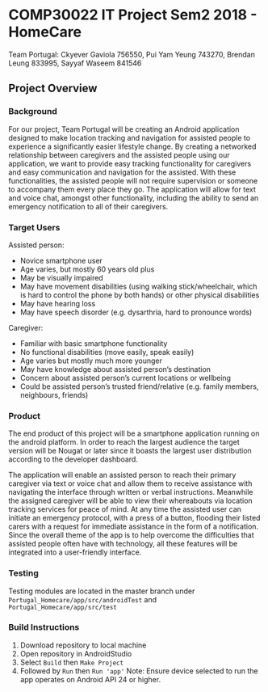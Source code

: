 # COMP30022 IT Project Sem2 2018 - HomeCare
Team Portugal: Ckyever Gaviola 756550, Pui Yam Yeung 743270, Brendan Leung 833995, Sayyaf Waseem 841546

## Project Overview
### Background
For our project, Team Portugal will be creating an Android application designed to make location tracking and navigation for assisted people to experience a significantly easier lifestyle change. By creating a networked relationship between caregivers and the assisted people using our application, we want to provide easy tracking functionality for caregivers and easy communication and navigation for the assisted. With these functionalities, the assisted people will not require supervision or someone to accompany them every place they go. The application will allow for text and voice chat, amongst other functionality, including the ability to send an emergency notification to all of their caregivers.

### Target Users
Assisted person:
- Novice smartphone user
- Age varies, but mostly 60 years old plus
- May be visually impaired
- May have movement disabilities (using walking stick/wheelchair, which is hard to control the phone by both hands) or other physical disabilities
- May have hearing loss
- May have speech disorder (e.g. dysarthria, hard to pronounce words)

Caregiver:
- Familiar with basic smartphone functionality
- No functional disabilities (move easily, speak easily)
- Age varies but mostly much more younger
- May have knowledge about assisted person’s destination
- Concern about assisted person’s current locations or wellbeing
- Could be assisted person’s trusted friend/relative (e.g. family members, neighbours, friends)

### Product
The end product of this project will be a smartphone application running on the android platform. In order to reach the largest audience the target version will be Nougat or later since it boasts the largest user distribution according to the developer dashboard.

The application will enable an assisted person to reach their primary caregiver via text or voice chat and allow them to receive assistance with navigating the interface through written or verbal instructions. Meanwhile the assigned caregiver will be able to view their whereabouts via location tracking services for peace of mind. At any time the assisted user can initiate an emergency protocol, with a press of a button, flooding their listed carers with a request for immediate assistance in the form of a notification. Since the overall theme of the app is to help overcome the difficulties that assisted people often have with technology, all these features will be integrated into a user-friendly interface.

### Testing
Testing modules are located in the master branch under `Portugal_Homecare/app/src/androidTest` and `Portugal_Homecare/app/src/test`

### Build Instructions
1. Download repository to local machine
2. Open repository in AndroidStudio
3. Select `Build` then `Make Project`
4. Followed by `Run` then `Run 'app'`
Note: Ensure device selected to run the app operates on Android API 24 or higher.
